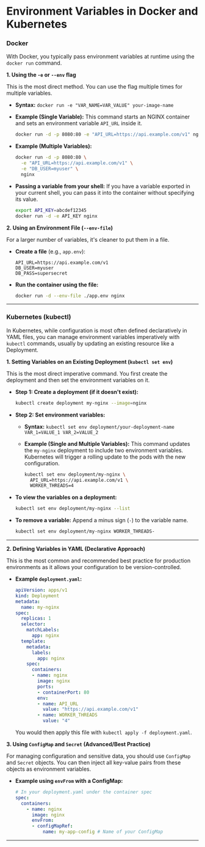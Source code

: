 
# Environment Variables in Docker and Kubernetes


### **Docker**

With Docker, you typically pass environment variables at runtime using the `docker run` command.

**1. Using the `-e` or `--env` flag**

This is the most direct method. You can use the flag multiple times for multiple variables.

  * **Syntax:** `docker run -e "VAR_NAME=VAR_VALUE" your-image-name`

  * **Example (Single Variable):**
    This command starts an NGINX container and sets an environment variable `API_URL` inside it.

    ```bash
    docker run -d -p 8080:80 -e "API_URL=https://api.example.com/v1" nginx
    ```

  * **Example (Multiple Variables):**

    ```bash
    docker run -d -p 8080:80 \
      -e "API_URL=https://api.example.com/v1" \
      -e "DB_USER=myuser" \
      nginx
    ```

  * **Passing a variable from your shell:**
    If you have a variable exported in your current shell, you can pass it into the container without specifying its value.

    ```bash
    export API_KEY=abcdef12345
    docker run -d -e API_KEY nginx
    ```

**2. Using an Environment File (`--env-file`)**

For a larger number of variables, it's cleaner to put them in a file.

  * **Create a file** (e.g., `app.env`):

    ```
    API_URL=https://api.example.com/v1
    DB_USER=myuser
    DB_PASS=supersecret
    ```

  * **Run the container using the file:**

    ```bash
    docker run -d --env-file ./app.env nginx
    ```

-----

### **Kubernetes (kubectl)**

In Kubernetes, while configuration is most often defined declaratively in YAML files, you can manage environment variables imperatively with `kubectl` commands, usually by updating an existing resource like a Deployment.

**1. Setting Variables on an Existing Deployment (`kubectl set env`)**

This is the most direct imperative command. You first create the deployment and then set the environment variables on it.

  * **Step 1: Create a deployment (if it doesn't exist):**

    ```bash
    kubectl create deployment my-nginx --image=nginx
    ```

  * **Step 2: Set environment variables:**

      * **Syntax:** `kubectl set env deployment/your-deployment-name VAR_1=VALUE_1 VAR_2=VALUE_2`

      * **Example (Single and Multiple Variables):**
        This command updates the `my-nginx` deployment to include two environment variables. Kubernetes will trigger a rolling update to the pods with the new configuration.

        ```bash
        kubectl set env deployment/my-nginx \
          API_URL=https://api.example.com/v1 \
          WORKER_THREADS=4
        ```

  * **To view the variables on a deployment:**

    ```bash
    kubectl set env deployment/my-nginx --list
    ```

  * **To remove a variable:**
    Append a minus sign (`-`) to the variable name.

    ```bash
    kubectl set env deployment/my-nginx WORKER_THREADS-
    ```

---


**2. Defining Variables in YAML (Declarative Approach)**

This is the most common and recommended best practice for production environments as it allows your configuration to be version-controlled.

  * **Example `deployment.yaml`:**
    ```yaml
    apiVersion: apps/v1
    kind: Deployment
    metadata:
      name: my-nginx
    spec:
      replicas: 1
      selector:
        matchLabels:
          app: nginx
      template:
        metadata:
          labels:
            app: nginx
        spec:
          containers:
          - name: nginx
            image: nginx
            ports:
            - containerPort: 80
            env:
            - name: API_URL
              value: "https://api.example.com/v1"
            - name: WORKER_THREADS
              value: "4"
    ```
    You would then apply this file with `kubectl apply -f deployment.yaml`.

**3. Using `ConfigMap` and `Secret` (Advanced/Best Practice)**

For managing configuration and sensitive data, you should use `ConfigMap` and `Secret` objects. You can then inject all key-value pairs from these objects as environment variables.

  * **Example using `envFrom` with a ConfigMap:**
    ```yaml
    # In your deployment.yaml under the container spec
    spec:
      containers:
        - name: nginx
          image: nginx
          envFrom:
          - configMapRef:
              name: my-app-config # Name of your ConfigMap
    ```

---